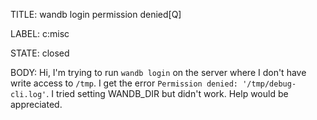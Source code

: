 TITLE:
wandb login permission denied[Q]

LABEL:
c:misc

STATE:
closed

BODY:
Hi, I'm trying to run `wandb login` on the server where I don't have write access to `/tmp`. I get the error `Permission denied: '/tmp/debug-cli.log'`. I tried setting WANDB_DIR but didn't work. Help would be appreciated.

